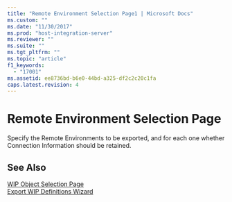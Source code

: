 ```yaml
---
title: "Remote Environment Selection Page1 | Microsoft Docs"
ms.custom: ""
ms.date: "11/30/2017"
ms.prod: "host-integration-server"
ms.reviewer: ""
ms.suite: ""
ms.tgt_pltfrm: ""
ms.topic: "article"
f1_keywords: 
  - "17001"
ms.assetid: ee8736bd-b6e0-44bd-a325-df2c2c20c1fa
caps.latest.revision: 4
---
```

# Remote Environment Selection Page
Specify the Remote Environments to be exported, and for each one whether Connection Information should be retained.  
  
## See Also  
 [WIP Object Selection Page](../HIS2010/wip-object-selection-page1.md)   
 [Export WIP Definitions Wizard](../HIS2010/export-wip-definitions-wizard1.md)